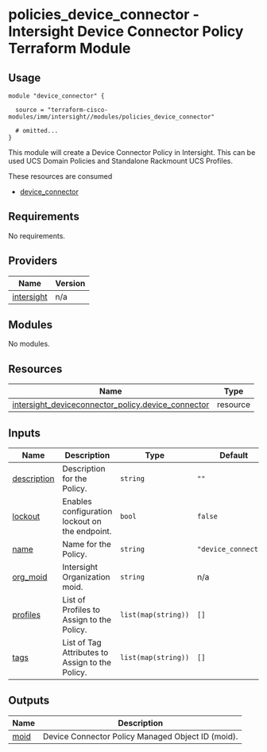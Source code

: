 # policies_device_connector - Intersight Device Connector Policy Terraform Module

## Usage

```hcl
module "device_connector" {

  source = "terraform-cisco-modules/imm/intersight//modules/policies_device_connector"

  # omitted...
}
```

This module will create a Device Connector Policy in Intersight.  This can be used UCS Domain Policies and Standalone Rackmount UCS Profiles.  

These resources are consumed

* [device_connector](https://registry.terraform.io/providers/CiscoDevNet/intersight/latest/docs/resources/deviceconnector_policy)

<!-- BEGINNING OF PRE-COMMIT-TERRAFORM DOCS HOOK -->
## Requirements

No requirements.

## Providers

| Name | Version |
|------|---------|
| <a name="provider_intersight"></a> [intersight](#provider\_intersight) | n/a |

## Modules

No modules.

## Resources

| Name | Type |
|------|------|
| [intersight_deviceconnector_policy.device_connector](https://registry.terraform.io/providers/CiscoDevNet/intersight/latest/docs/resources/deviceconnector_policy) | resource |

## Inputs

| Name | Description | Type | Default | Required |
|------|-------------|------|---------|:--------:|
| <a name="input_description"></a> [description](#input\_description) | Description for the Policy. | `string` | `""` | no |
| <a name="input_lockout"></a> [lockout](#input\_lockout) | Enables configuration lockout on the endpoint. | `bool` | `false` | no |
| <a name="input_name"></a> [name](#input\_name) | Name for the Policy. | `string` | `"device_connector"` | no |
| <a name="input_org_moid"></a> [org\_moid](#input\_org\_moid) | Intersight Organization moid. | `string` | n/a | yes |
| <a name="input_profiles"></a> [profiles](#input\_profiles) | List of Profiles to Assign to the Policy. | `list(map(string))` | `[]` | no |
| <a name="input_tags"></a> [tags](#input\_tags) | List of Tag Attributes to Assign to the Policy. | `list(map(string))` | `[]` | no |

## Outputs

| Name | Description |
|------|-------------|
| <a name="output_moid"></a> [moid](#output\_moid) | Device Connector Policy Managed Object ID (moid). |
<!-- END OF PRE-COMMIT-TERRAFORM DOCS HOOK -->
